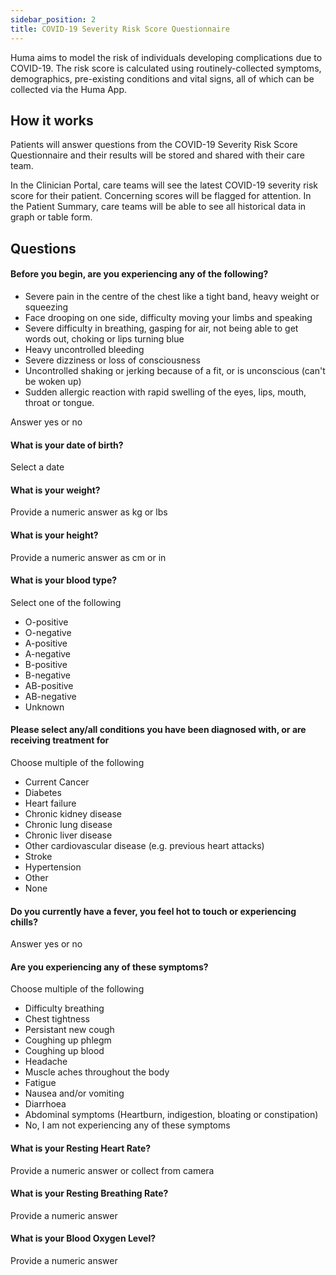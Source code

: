 ```yaml
---
sidebar_position: 2
title: COVID-19 Severity Risk Score Questionnaire
---
```


Huma aims to model the risk of individuals developing complications due to COVID-19. The risk score is calculated using routinely-collected symptoms, demographics, pre-existing conditions and vital signs, all of which can be collected via the Huma App.  

## How it works

Patients will answer questions from the COVID-19 Severity Risk Score Questionnaire and their results will be stored and shared with their care team. 

In the Clinician Portal, care teams will see the latest COVID-19 severity risk score for their patient. Concerning scores will be flagged for attention. In the Patient Summary, care teams will be able to see all historical data in graph or table form.

## Questions

#### Before you begin, are you experiencing any of the following?

- Severe pain in the centre of the chest like a tight band, heavy weight or squeezing 
- Face drooping on one side, difficulty moving your limbs and speaking 
- Severe difficulty in breathing, gasping for air, not being able to get words out, choking or lips turning blue 
- Heavy uncontrolled bleeding 
- Severe dizziness or loss of consciousness 
- Uncontrolled shaking or jerking because of a fit, or is unconscious (can't be woken up) 
- Sudden allergic reaction with rapid swelling of the eyes, lips, mouth, throat or tongue. 

Answer yes or no

#### What is your date of birth?

Select a date

#### What is your weight?

Provide a numeric answer as kg or lbs

#### What is your height?

Provide a numeric answer as cm or in

#### What is your blood type?

Select one of the following
- O-positive
- O-negative
- A-positive
- A-negative
- B-positive
- B-negative
- AB-positive
- AB-negative
- Unknown

#### Please select any/all conditions you have been diagnosed with, or are receiving treatment for

Choose multiple of the following

- Current Cancer
- Diabetes
- Heart failure
- Chronic kidney disease
- Chronic lung disease
- Chronic liver disease
- Other cardiovascular disease (e.g. previous heart attacks)
- Stroke
- Hypertension
- Other
- None

#### Do you currently have a fever, you feel hot to touch or experiencing chills?

Answer yes or no

#### Are you experiencing any of these symptoms?

Choose multiple of the following

- Difficulty breathing
- Chest tightness
- Persistant new cough
- Coughing up phlegm
- Coughing up blood
- Headache
- Muscle aches throughout the body
- Fatigue
- Nausea and/or vomiting
- Diarrhoea
- Abdominal symptoms (Heartburn, indigestion, bloating or constipation)
- No, I am not experiencing any of these symptoms

#### What is your Resting Heart Rate?

Provide a numeric answer or collect from camera

#### What is your Resting Breathing Rate?

Provide a numeric answer

#### What is your Blood Oxygen Level?

Provide a numeric answer
